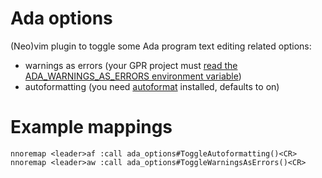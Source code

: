 # Ada options

(Neo)vim plugin to toggle some Ada program text editing related options:
- warnings as errors (your GPR project must [read the ADA_WARNINGS_AS_ERRORS environment variable](https://github.com/TamaMcGlinn/AdaBots_examples/commit/474a1a761182291ee693aaa41e98c59abf6465dd))
- autoformatting (you need [autoformat](https://github.com/vim-autoformat/vim-autoformat) installed, defaults to on)

# Example mappings

```
nnoremap <leader>af :call ada_options#ToggleAutoformatting()<CR>
nnoremap <leader>aw :call ada_options#ToggleWarningsAsErrors()<CR>
```
